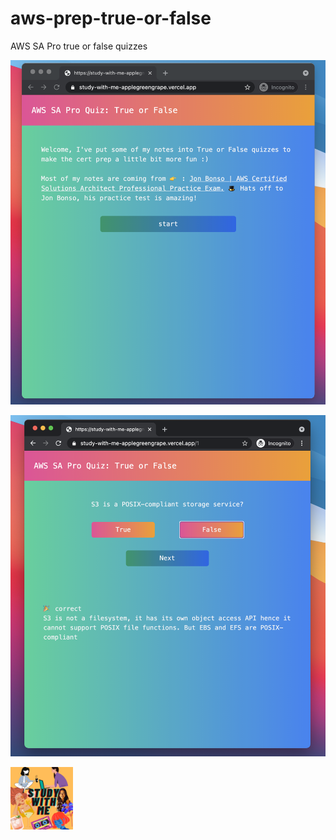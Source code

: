 # aws-prep-true-or-false
AWS SA Pro true or false quizzes


![homepage](./img/homepage.png)

![quiz](./img/quiz.png)

<img src="./img/logo.png" width="100" height="100">
